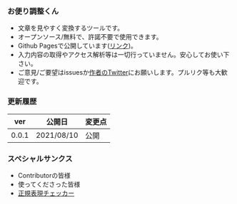 ### お便り調整くん
- 文章を見やすく変換するツールです。
- オープンソース/無料で、許諾不要で使用できます。
- Github Pagesで公開しています([リンク](https://norihitoishida.github.io/adjust-posts/))。
- 入力内容の取得やアクセス解析等は一切行っていません。安心してお使い下さい。
- ご意見/ご要望はissuesか[作者のTwitter](https://twitter.com/norihitoishida)にお願いします。プルリク等も大歓迎です。

### 更新履歴

|ver|公開日|変更点|
|---|---|---|
|0.0.1|2021/08/10|公開|

### スペシャルサンクス
- Contributorの皆様
- 使ってくださった皆様
- [正規表現チェッカー](https://weblabo.oscasierra.net/tools/regex/)
